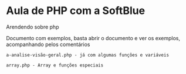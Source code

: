 # Aula de PHP com a SoftBlue
 
 Arendendo sobre php
 
  Documento com exemplos, basta abrir o documento e ver os exemplos, acompanhando pelos comentários
  
    a-analise-visão-geral.php - já com algumas funções e variáveis

    array.php - Array e funções especiais
